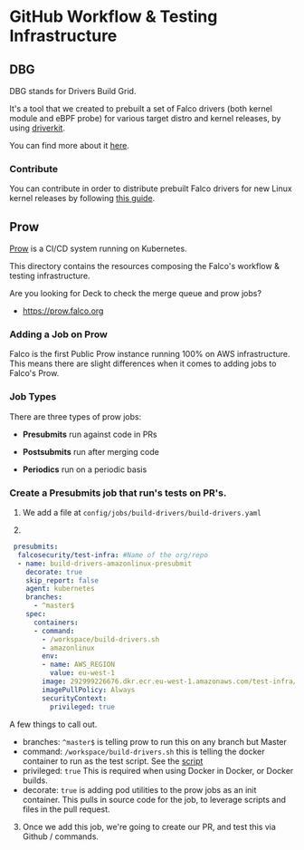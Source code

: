 # GitHub Workflow & Testing Infrastructure

## DBG

DBG stands for Drivers Build Grid.

It's a tool that we created to prebuilt a set of Falco drivers (both kernel module and eBPF probe) for various target distro and kernel releases, by using [driverkit](https://github.com/falcosecurity/driverkit).

You can find more about it [here](/driverkit).

### Contribute

You can contribute in order to distribute prebuilt Falco drivers for new Linux kernel releases by following [this guide](./driverkit/README.md#q-falco-doesnt-find-the-kernel-module-ebpf-probe-for-my-os-what-do-i-do).

## Prow

[Prow](https://github.com/kubernetes/test-infra/tree/master/prow) is a CI/CD system running on Kubernetes.

This directory contains the resources composing the Falco's workflow & testing infrastructure. 

Are you looking for Deck to check the merge queue and prow jobs?

- https://prow.falco.org

### Adding a Job on Prow

Falco is the first Public Prow instance running 100% on AWS infrastructure. This means there are slight differences when it comes to adding jobs to Falco's Prow.


### Job Types

There are three types of prow jobs:

- **Presubmits** run against code in PRs

- **Postsubmits** run after merging code

- **Periodics** run on a periodic basis



### Create a Presubmits job that run's tests on PR's.

1. We add a file at `config/jobs/build-drivers/build-drivers.yaml`

2. 
```yaml
 presubmits:
  falcosecurity/test-infra: #Name of the org/repo
  - name: build-drivers-amazonlinux-presubmit
    decorate: true
    skip_report: false
    agent: kubernetes
    branches:
      - ^master$
    spec:
      containers:
      - command:
        - /workspace/build-drivers.sh
        - amazonlinux
        env:
        - name: AWS_REGION
          value: eu-west-1
        image: 292999226676.dkr.ecr.eu-west-1.amazonaws.com/test-infra/build-drivers:latest
        imagePullPolicy: Always
        securityContext:
          privileged: true
```

A few things to call out.

- branches: `^master$`  is telling prow to run this on any branch but Master
- command: `/workspace/build-drivers.sh` this is telling the docker container to run as the test script. See the [script](images/build-drivers/build-drivers.sh)
- privileged: `true` This is required when using Docker in Docker, or Docker builds.
- decorate: `true` is adding pod utilities to the prow jobs as an init container. This pulls in source code for the job, to leverage scripts and files in the pull request. 


3. Once we add this job, we're going to create our PR, and test this via Github / commands.
